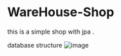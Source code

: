 # WareHouse-Shop
this is a simple shop with jpa .

database structure
![image](![image](https://user-images.githubusercontent.com/94357474/158150184-44ed091f-79f4-4d53-986a-893fb437380d.png))
